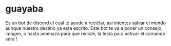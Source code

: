 # guayaba
Es un bot de discord el cual te ayude a reciclar, asi intentes salvar el mundo aunque nuestro destino ya esta escrito. Este bot te va a poner un consejo, imagen, o hasta amenaza para que recicle, la tecla para activar el comando sera !
